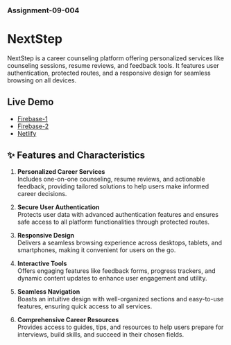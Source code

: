 ### Assignment-09-004
# NextStep

NextStep is a career counseling platform offering personalized services like counseling sessions, resume reviews, and feedback tools. It features user authentication, protected routes, and a responsive design for seamless browsing on all devices.

## Live Demo

- [Firebase-1](https://nextstep-5556e.web.app/)
- [Firebase-2](https://nextstep-5556e.firebaseapp.com/)
- [Netlify](https://thriving-starlight-762625.netlify.app/)


## ✨ Features and Characteristics

1. **Personalized Career Services**  
   Includes one-on-one counseling, resume reviews, and actionable feedback, providing tailored solutions to help users make informed career decisions.

2. **Secure User Authentication**  
   Protects user data with advanced authentication features and ensures safe access to all platform functionalities through protected routes.

3. **Responsive Design**  
   Delivers a seamless browsing experience across desktops, tablets, and smartphones, making it convenient for users on the go.

4. **Interactive Tools**  
   Offers engaging features like feedback forms, progress trackers, and dynamic content updates to enhance user engagement and utility.

5. **Seamless Navigation**  
   Boasts an intuitive design with well-organized sections and easy-to-use features, ensuring quick access to all services.

6. **Comprehensive Career Resources**  
   Provides access to guides, tips, and resources to help users prepare for interviews, build skills, and succeed in their chosen fields.
